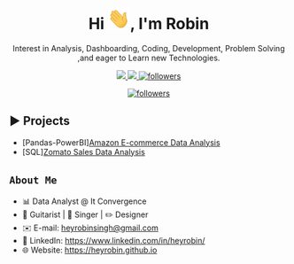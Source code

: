<!-- Header -->
<h1 align="center">Hi <a href="https://heyrobin.github.io/"><img src="https://raw.githubusercontent.com/pik1989/pik1989/main/Images/Hi.gif" width="40px" /></a>, I'm Robin</h1>

<!-- Typing SVG by DenverCoder1 - https://github.com/DenverCoder1/readme-typing-svg -->
<p align="center">
  Interest in Analysis, Dashboarding, Coding, Development, Problem Solving ,and eager to Learn new Technologies.
</p>

<!-- Socials -->
<p align="center">
  <a href="https://www.linkedin.com/in/heyrobin" target="_blank" rel="noopener noreferrer">
    <img src="https://img.shields.io/badge/linkedin-%230077B5.svg?style=for-the-badge&logo=linkedin&logoColor=white&link=https://www.linkedin.com/in/caesarmario">
  </a>
  <a href="https://www.kaggle.com/heyrobin" target="_blank" rel="noopener noreferrer">
    <img src="https://img.shields.io/badge/Kaggle-20BEFF?style=for-the-badge&logo=Kaggle&logoColor=white&link=https://www.kaggle.com/caesarmario">
  </a>  
  <a href="https://heyrobin.github.io/">
    <img alt="followers" title="Website" src="https://img.shields.io/website?label=Website&style=for-the-badge&url=https%3A%2F%2Fheyrobin.github.io"/></a>


<p align="center">
    <a href="https://github.com/heyrobin">
<img alt="followers" title="Follow me on Github" src="https://img.shields.io/github/followers/heyrobin?color=236ad3&labelColor=1155ba&style=for-the-badge&logo=github&label=Follow"/></a>
  
</p>

<!-- Posts -->
## ▶ Projects
- [Pandas-PowerBI][Amazon E-commerce Data Analysis](https://heyrobin.github.io/portfolio/amazon/)
- [SQL][Zomato Sales Data Analysis](https://www.kaggle.com/heyrobin/clinical-patient-notes-baseline-eda)

<!--aboutme-->
## `About Me`
- 📊 Data Analyst @ It Convergence
- 🎸 Guitarist | 🎤 Singer | ✏️ Designer
- ✉️ E-mail: heyrobinsingh@gmail.com
- 🔗 LinkedIn: https://www.linkedin.com/in/heyrobin/
- 🌐 Website: https://heyrobin.github.io







